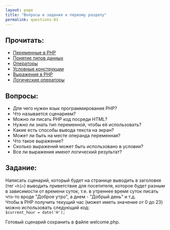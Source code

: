```yaml
---
layout: page
title: "Вопросы и задания к первому разделу"
permalink: questions-01
---
```


## Прочитать:
* [Переменные в PHP](http://php.net/manual/ru/language.variables.basics.php)
* [Понятие типов данных](http://php.net/manual/ru/language.types.intro.php)
* [Операторы](http://php.net/manual/ru/language.operators.php)
* [Условные конструкции](http://php.net/manual/ru/language.operators.php)
* [Выражения в PHP](http://php.net/manual/ru/language.expressions.php)
* [Логические операторы](http://php.net/manual/ru/language.operators.logical.php)

## Вопросы:

* Для чего нужен язык программирования PHP?
* Что называется сценарием?
* Можно ли писать PHP код посреди HTML?
* Нужно ли знать тип переменной, чтобы её использовать?
* Какие есть способы вывода текста на экран?
* Может ли быть на месте операнда переменная?
* Что такое выражение?
* Сколько выражений может быть использовано в условии?
* Все ли выражения имеют логический результат?

## Задание:

Написать сценарий, который будет на странице выводить в заголовке (тег `<h1>`) выводить приветствие для посетителя,
которое будет разным в зависимости от времени суток, т.е. в утреннее время суток писать что-то вроде "Доброе утро",
а днем - "Добрый день" и т.д.  
Чтобы в PHP получить текущий час (может иметь значение от 0 до 23) можно использовать следующий код:  
`$current_hour = date('H');`  

Готовый сценарий сохранить в файле welcome.php.
